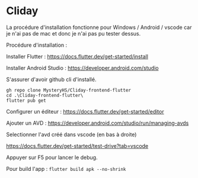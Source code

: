 # Cliday

La procédure d'installation fonctionne pour Windows / Android / vscode car je n'ai pas de mac et donc je n'ai pas pu tester dessus.

Procédure d'installation :

Installer Flutter : https://docs.flutter.dev/get-started/install

Installer Android Studio : https://developer.android.com/studio

S'assurer d'avoir github cli d'installé.

```
gh repo clone MysteryHS/Cliday-frontend-flutter
cd .\Cliday-frontend-flutter\
flutter pub get
```

Configurer un éditeur : https://docs.flutter.dev/get-started/editor

Ajouter un AVD : https://developer.android.com/studio/run/managing-avds

Selectionner l'avd créé dans vscode (en bas à droite)

https://docs.flutter.dev/get-started/test-drive?tab=vscode

Appuyer sur F5 pour lancer le debug.

Pour build l'app : ```flutter build apk --no-shrink```
